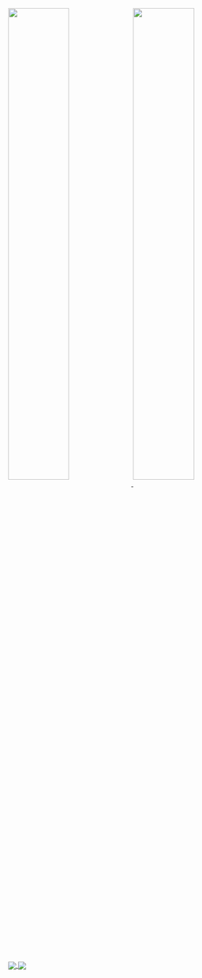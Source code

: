 <a href="https://github.com/BigBoyLeft/Rebirth">
  <img width="49.5%" align="center" src="https://github-readme-stats.vercel.app/api/pin/?username=BigBoyLeft&repo=Rebirth&show_icons=true&theme=dracula" />
</a>
<a href="https://github.com/BigBoyLeft/Fivem-Typescript-Boilerplate">
  <img width="49.5%" align="center" src="https://github-readme-stats.vercel.app/api/pin/?username=BigBoyLeft&repo=Fivem-Typescript-Boilerplate&show_icons=true&theme=dracula" />
</a>
<a href="https://github.com/anuraghazra/github-readme-stats">
  <img align="center" src="https://github-readme-stats.vercel.app/api?username=BigBoyLeft&show_icons=true&theme=dracula" />
</a>
<a href="https://github.com/anuraghazra/convoychat">
  <img align="center" src="https://github-readme-stats.vercel.app/api/top-langs/?username=BigBoyLeft&show_icons=true&theme=dracula" />
</a>
